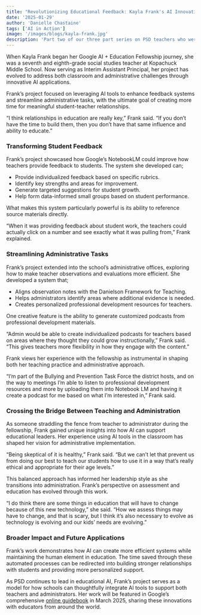```yaml
---
title: "Revolutionizing Educational Feedback: Kayla Frank's AI Innovation Journey"
date: '2025-01-29'
author: 'Danielle Chastaine'
tags: ['AI in Action']
image: '/images/blogs/kayla-frank.jpg'
description: 'Part two of our three part series on PSD teachers who were selected for the GoogleAI + Education Fellowship'
---
```


When Kayla Frank began her Google AI + Education Fellowship journey, she was a seventh and eighth-grade social studies teacher at Kopachuck Middle School. Now serving as Interim Assistant Principal, her project has evolved to address both classroom and administrative challenges through innovative AI applications.

Frank’s project focused on leveraging AI tools to enhance feedback systems and streamline administrative tasks, with the ultimate goal of creating more time for meaningful student-teacher relationships.

“I think relationships in education are really key,” Frank said. “If you don’t have the time to build them, then you don’t have that same influence and ability to educate.”

### Transforming Student Feedback

Frank’s project showcased how Google’s NotebookLM could improve how teachers provide feedback to students. The system she developed can;

- Provide individualized feedback based on specific rubrics.
- Identify key strengths and areas for improvement.
- Generate targeted suggestions for student growth.
- Help form data-informed small groups based on student performance.

What makes this system particularly powerful is its ability to reference source materials directly.

“When it was providing feedback about student work, the teachers could actually click on a number and see exactly what it was pulling from,” Frank explained.

### Streamlining Administrative Tasks

Frank’s project extended into the school’s administrative offices, exploring how to make teacher observations and evaluations more efficient. She developed a system that;

- Aligns observation notes with the Danielson Framework for Teaching.
- Helps administrators identify areas where additional evidence is needed.
- Creates personalized professional development resources for teachers.

One creative feature is the ability to generate customized podcasts from professional development materials.

“Admin would be able to create individualized podcasts for teachers based on areas where they thought they could grow instructionally,” Frank said. “This gives teachers more flexibility in how they engage with the content.”

Frank views her experience with the fellowship as instrumental in shaping both her teaching practice and administrative approach.

“I’m part of the Bullying and Prevention Task Force the district hosts, and on the way to meetings I’m able to listen to professional development resources and more by uploading them into Notebook LM and having it create a podcast for me based on what I’m interested in,” Frank said.

### Crossing the Bridge Between Teaching and Administration

As someone straddling the fence from teacher to administrator during the fellowship, Frank gained unique insights into how AI can support educational leaders. Her experience using AI tools in the classroom has shaped her vision for administrative implementation.

“Being skeptical of it is healthy,” Frank said. “But we can’t let that prevent us from doing our best to teach our students how to use it in a way that’s really ethical and appropriate for their age levels.”

This balanced approach has informed her leadership style as she transitions into administration. Frank’s perspective on assessment and education has evolved through this work.

“I do think there are some things in education that will have to change because of this new technology,” she said. “How we assess things may have to change, and that is scary, but I think it’s also necessary to evolve as technology is evolving and our kids’ needs are evolving.”

### Broader Impact and Future Applications

Frank’s work demonstrates how AI can create more efficient systems while maintaining the human element in education. The time saved through these automated processes can be redirected into building stronger relationships with students and providing more personalized support.

As PSD continues to lead in educational AI, Frank’s project serves as a model for how schools can thoughtfully integrate AI tools to support both teachers and administrators. Her work will be featured in Google’s comprehensive [online guidebook](https://edu.google.com/ai-resources-in-education/) in March 2025, sharing these innovations with educators from around the world.
